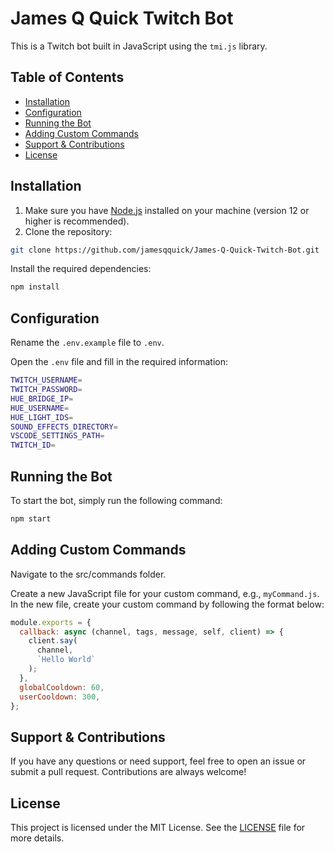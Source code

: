 # James Q Quick Twitch Bot

This is a Twitch bot built in JavaScript using the `tmi.js` library.

## Table of Contents

- [Installation](#installation)
- [Configuration](#configuration)
- [Running the Bot](#running-the-bot)
- [Adding Custom Commands](#adding-custom-commands)
- [Support & Contributions](#support--contributions)
- [License](#license)

## Installation

1. Make sure you have [Node.js](https://nodejs.org/en/) installed on your machine (version 12 or higher is recommended).
2. Clone the repository:

```bash
git clone https://github.com/jamesqquick/James-Q-Quick-Twitch-Bot.git
```

Install the required dependencies:

```bash
npm install
```

## Configuration

Rename the `.env.example` file to `.env`.

Open the `.env` file and fill in the required information:

```bash
TWITCH_USERNAME=
TWITCH_PASSWORD=
HUE_BRIDGE_IP=
HUE_USERNAME=
HUE_LIGHT_IDS=
SOUND_EFFECTS_DIRECTORY=
VSCODE_SETTINGS_PATH=
TWITCH_ID=
```

## Running the Bot

To start the bot, simply run the following command:

```bash
npm start
```

## Adding Custom Commands

Navigate to the src/commands folder.

Create a new JavaScript file for your custom command, e.g., `myCommand.js`. In the new file, create your custom command by following the format below:

```JavaScript
module.exports = {
  callback: async (channel, tags, message, self, client) => {
    client.say(
      channel,
      `Hello World`
    );
  },
  globalCooldown: 60,
  userCooldown: 300,
};
```

## Support & Contributions

If you have any questions or need support, feel free to open an issue or submit a pull request. Contributions are always welcome!

## License

This project is licensed under the MIT License. See the [LICENSE](https://chat.openai.com/LICENSE) file for more details.
